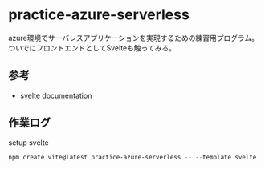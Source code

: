 # practice-azure-serverless

azure環境でサーバレスアプリケーションを実現するための練習用プログラム。
ついでにフロントエンドとしてSvelteも触ってみる。

## 参考

- [svelte documentation](https://svelte.jp/docs#getting-started)

## 作業ログ

setup svelte

```powershell
npm create vite@latest practice-azure-serverless -- --template svelte
```
